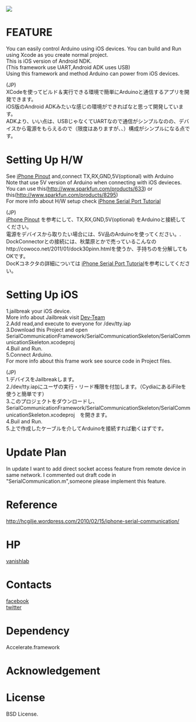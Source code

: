 ![](http://vanishlab.web.fc2.com/vanishlab/OSS_files/chip.png)

FEATURE
=======
You can easily control Arduino using iOS devices.
You can build and Run using Xcode as you create normal project.<br>
This is iOS version of Android NDK.<br>
(This framework use UART,Android ADK uses USB)<br>
Using this framework and method Arduino can power from iOS devices.

(JP)<br>
XCodeを使ってビルド＆実行できる環境で簡単にArduinoと通信するアプリを開発できます。<br>
iOS版のAndroid ADKみたいな感じの環境ができればなと思って開発しています。<br>
ADKより、いい点は、USBじゃなくてUARTなので通信がシンプルなのの、デバイスから電源をもらえるので（限度はありますが、、）構成がシンプルになる点です。<br>


Setting Up H/W
=======
See [iPhone Pinout] and,connect TX,RX,GND,5V(optional) with Arduino<br>
Note that use 5V version of Arduino when connecting with iOS devieces.<br>
You can use this(http://www.sparkfun.com/products/633) or this(http://www.sparkfun.com/products/8295) <br>
For more info about H/W setup check [iPhone Serial Port Tutorial]<br>

(JP)<br>
[iPhone Pinout] を参考にして、TX,RX,GND,5V(optional) をArduinoと接続してください。<br>
電源をデバイスから取りたい場合には、5V品のArduinoを使ってください。.<br>
DockConnectorとの接続には、秋葉原とかで売っているこんなのhttp://cowoco.net/2011/01/dock30pinn.htmlを使うか、手持ちのを分解してもOKです。 <br>
DocKコネクタの詳細については [iPhone Serial Port Tutorial]を参考にしてください。<br>

Setting Up iOS
=======
1.jailbreak your iOS device.<br>
More info about Jailbreak visit [Dev-Team]<br>
2.Add read,and execute to everyone for /dev/tty.iap<br>
3.Download this Project and open SerialCommunicationFramework/SerialCommunicationSkeleton/SerialCommunicationSkeleton.xcodeproj<br> 
4.Buil and Run.<br>
5.Connect Arduino.<br>
For more info about this frame work see source code in Project files.<br>

(JP)<br>
1.デバイスをJailbreakします。<br>
2./dev/tty.iapにユーザの実行・リード権限を付加します。（CydiaにあるiFileを使うと簡単です）<br>
3.このプロジェクトをダウンロードし、SerialCommunicationFramework/SerialCommunicationSkeleton/SerialCommunicationSkeleton.xcodeproj　を開きます。<br> 
4.Buil and Run.<br>
5.上で作成したケーブルを介してArduinoを接続すれば動くはずです。<br>

Update Plan
=======
In update I want to add direct socket access feature from remote device in same network.
I commented out draft code in "SerialCommunication.m",someone please implement this feature.

Reference
=======
http://hcgilje.wordpress.com/2010/02/15/iphone-serial-communication/<br>


HP
=======
[vanishlab]

Contacts
=======
[facebook]<br>
[twitter]

Dependency
=======
Accelerate.framework
 
Acknowledgement
=======

License
=======
BSD License.


[Dev-Team]: http://blog.iphone-dev.org/
[vanishlab]: http://vanishlab.web.fc2.com/
[BSD License]: http://www.opensource.org/licenses/bsd-license.php
[facebook]: http://www.facebook.com/yusuke.sekikawa
[twitter]: http://twitter.com/#!/YusukeSekikawa
[iPhone Pinout]: http://pinouts.ru/Devices/ipod_pinout.shtml
[iPhone Serial Port Tutorial]: http://devdot.wikispaces.com/Iphone+Serial+Port+Tutorial